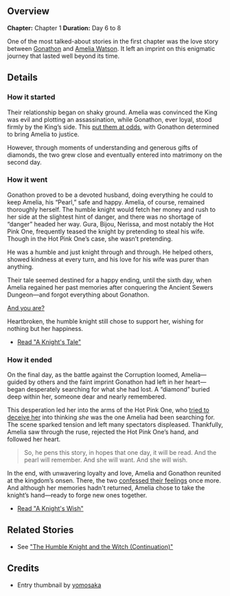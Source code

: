 <!-- title: A Knight's Tale -->
<!-- quote: For he knows a selfish request such as his, could never be true. -->
<!-- chapters: 0 -->
<!-- images: (A gift of 64 diamonds, Gonathon was then married to Jyon Watson), (Amelia meeting Gonathon after regaining her memories), (The Hot Pink One's attempt to steal Amelia), (Gonathon and Amelia's happy ending) -->
<!-- model: false -->

## Overview

**Chapter:** Chapter 1
**Duration:** Day 6 to 8

One of the most talked-about stories in the first chapter was the love story between [Gonathon](#entry:gigi-entry) and [Amelia Watson](#entry:ame-entry). It left an imprint on this enigmatic journey that lasted well beyond its time.

## Details

### How it started

Their relationship began on shaky ground. Amelia was convinced the King was evil and plotting an assassination, while Gonathon, ever loyal, stood firmly by the King’s side. This [put them at odds](https://www.youtube.com/live/y9KKa_k2VTU?t=5967), with Gonathon determined to bring Amelia to justice.

However, through moments of understanding and generous gifts of diamonds, the two grew close and eventually entered into matrimony on the second day.

### How it went

Gonathon proved to be a devoted husband, doing everything he could to keep Amelia, his “Pearl,” safe and happy. Amelia, of course, remained thoroughly herself. The humble knight would fetch her money and rush to her side at the slightest hint of danger, and there was no shortage of “danger” headed her way. Gura, Bijou, Nerissa, and most notably the Hot Pink One, frequently teased the knight by pretending to steal his wife. Though in the Hot Pink One’s case, she wasn’t pretending.

He was a humble and just knight through and through. He helped others, showed kindness at every turn, and his love for his wife was purer than anything.

Their tale seemed destined for a happy ending, until the sixth day, when Amelia regained her past memories after conquering the Ancient Sewers Dungeon—and forgot everything about Gonathon.

[And you are?](#embed:https://www.youtube.com/live/i7g-HJMqZ_E?feature=shared&t=5989)

Heartbroken, the humble knight still chose to support her, wishing for nothing but her happiness.

- [Read "A Knight's Tale"](#text:a-knights-tale)

### How it ended

On the final day, as the battle against the Corruption loomed, Amelia—guided by others and the faint imprint Gonathon had left in her heart—began desperately searching for what she had lost. A “diamond” buried deep within her, someone dear and nearly remembered.

This desperation led her into the arms of the Hot Pink One, who [tried to deceive her](https://www.youtube.com/live/WvRIdaH107U?feature=shared&t=8758) into thinking _she_ was the one Amelia had been searching for. The scene sparked tension and left many spectators displeased. Thankfully, Amelia saw through the ruse, rejected the Hot Pink One’s hand, and followed her heart.

> So, he pens this story, in hopes that one day, it will be read.
> And the pearl will remember.
> And she will want.
> And she will wish.

In the end, with unwavering loyalty and love, Amelia and Gonathon reunited at the kingdom’s onsen. There, the two [confessed their feelings](https://www.youtube.com/live/mxOT9QEg5dI?feature=shared&t=10312) once more. And although her memories hadn't returned, Amelia chose to take the knight’s hand—ready to forge new ones together.

- [Read "A Knight's Wish"](#text:a-knights-wish)

## Related Stories

- See ["The Humble Knight and the Witch (Continuation)"](#entry:humble-knight-witch-entry)

## Credits

- Entry thumbnail by [yomosaka](https://x.com/yomosaka/status/1832146121898221666)
